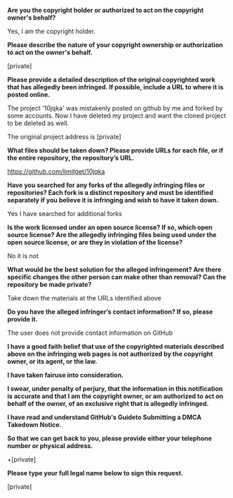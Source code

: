 **Are you the copyright holder or authorized to act on the copyright owner's behalf?**

Yes, I am the copyright holder.

**Please describe the nature of your copyright ownership or authorization to act on the owner's behalf.**

[private]

**Please provide a detailed description of the original copyrighted work that has allegedly been infringed. If possible, include a URL to where it is posted online.**

The project '10jqka' was mistakenly posted on github by me and forked by some accounts. Now I have deleted my project and want the cloned project to be deleted as well.

The original project address is [private]

**What files should be taken down? Please provide URLs for each file, or if the entire repository, the repository’s URL.**

https://github.com/limitget/10jqka

**Have you searched for any forks of the allegedly infringing files or repositories? Each fork is a distinct repository and must be identified separately if you believe it is infringing and wish to have it taken down.**

Yes I have searched for additional forks

**Is the work licensed under an open source license? If so, which open source license? Are the allegedly infringing files being used under the open source license, or are they in violation of the license?**

No it is not

**What would be the best solution for the alleged infringement? Are there specific changes the other person can make other than removal? Can the repository be made private?**

Take down the materials at the URLs identified above

**Do you have the alleged infringer’s contact information? If so, please provide it.**

The user does not provide contact information on GitHub

**I have a good faith belief that use of the copyrighted materials described above on the infringing web pages is not authorized by the copyright owner, or its agent, or the law.**

**I have taken fairuse into consideration.**

**I swear, under penalty of perjury, that the information in this notification is accurate and that I am the copyright owner, or am authorized to act on behalf of the owner, of an exclusive right that is allegedly infringed.**

**I have read and understand GitHub's Guideto Submitting a DMCA Takedown Notice.**

**So that we can get back to you, please provide either your telephone number or physical address.**

+[private]

**Please type your full legal name below to sign this request.**

[private]
